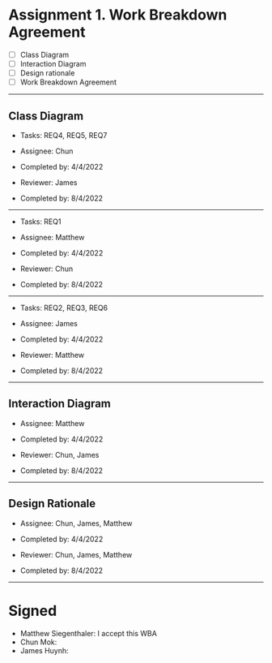 # Assignment 1. Work Breakdown Agreement
- [ ] Class Diagram
- [ ] Interaction Diagram
- [ ] Design rationale
- [ ] Work Breakdown Agreement
---
## Class Diagram
* Tasks:            REQ4, REQ5, REQ7  
* Assignee:         Chun  
* Completed by:     4/4/2022  
  
* Reviewer:         James  
* Completed by:     8/4/2022  
---
* Tasks:            REQ1
* Assignee:         Matthew
* Completed by:     4/4/2022  

* Reviewer:         Chun
* Completed by:     8/4/2022
---
* Tasks:            REQ2, REQ3, REQ6
* Assignee:         James
* Completed by:     4/4/2022

* Reviewer:         Matthew
* Completed by:     8/4/2022
---
## Interaction Diagram
* Assignee:         Matthew
* Completed by:     4/4/2022

* Reviewer:         Chun, James
* Completed by:     8/4/2022
---
## Design Rationale
* Assignee:         Chun, James, Matthew
* Completed by:     4/4/2022

* Reviewer:         Chun, James, Matthew
* Completed by:     8/4/2022
---
# Signed
* Matthew Siegenthaler: I accept this WBA
* Chun Mok: 
* James Huynh: 
